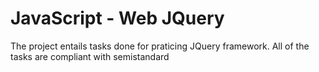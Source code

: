 # JavaScript - Web JQuery

The project entails tasks done for praticing JQuery framework.
All of the tasks are compliant with semistandard
